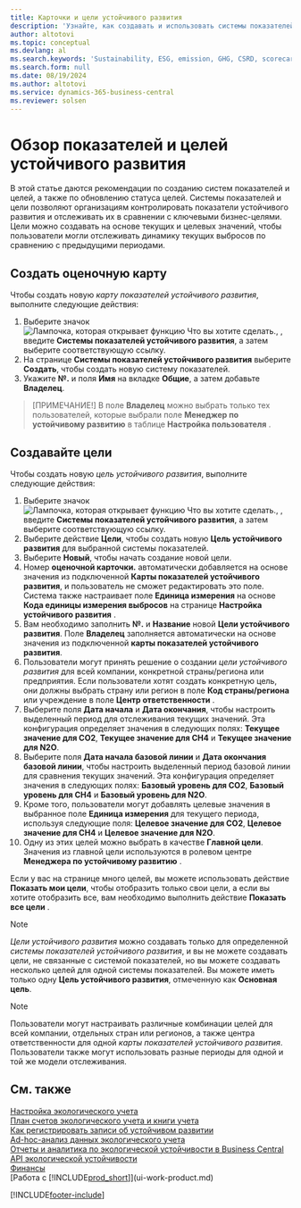 ```yaml
---
title: Карточки и цели устойчивого развития
description: 'Узнайте, как создавать и использовать системы показателей и цели устойчивого развития.'
author: altotovi
ms.topic: conceptual
ms.devlang: al
ms.search.keywords: 'Sustainability, ESG, emission, GHG, CSRD, scorecard, goal, forecast, budget'
ms.search.form: null
ms.date: 08/19/2024
ms.author: altotovi
ms.service: dynamics-365-business-central
ms.reviewer: solsen
---
```


# <a name="sustainability-scorecards-and-goals-overview"></a>Обзор показателей и целей устойчивого развития

В этой статье даются рекомендации по созданию систем показателей и целей, а также по обновлению статуса целей. Системы показателей и цели позволяют организациям контролировать показатели устойчивого развития и отслеживать их в сравнении с ключевыми бизнес-целями. Цели можно создавать на основе текущих и целевых значений, чтобы пользователи могли отслеживать динамику текущих выбросов по сравнению с предыдущими периодами.  

## <a name="create-a-scorecard"></a>Создать оценочную карту

Чтобы создать новую *карту показателей устойчивого развития*, выполните следующие действия:

1. Выберите значок ![Лампочка, которая открывает функцию Что вы хотите сделать.](media/ui-search/search_small.png "Что вы хотите сделать"), , введите **Системы показателей устойчивого развития**, а затем выберите соответствующую ссылку. 
2. На странице **Системы показателей устойчивого развития**  выберите **Создать**, чтобы создать новую систему показателей.  
3. Укажите **№.** и поля **Имя** на вкладке **Общие**, а затем добавьте **Владелец**. 

> [ПРИМЕЧАНИЕ!] В поле **Владелец** можно выбрать только тех пользователей, которые выбрали поле **Менеджер по устойчивому развитию** в таблице **Настройка пользователя** . 

## <a name="create-goals"></a>Создавайте цели

Чтобы создать новую *цель устойчивого развития*, выполните следующие действия:

1. Выберите значок ![Лампочка, которая открывает функцию Что вы хотите сделать.](media/ui-search/search_small.png "Что вы хотите сделать"), , введите **Системы показателей устойчивого развития**, а затем выберите соответствующую ссылку.
2. Выберите действие **Цели**, чтобы создать новую **Цель устойчивого развития**  для выбранной системы показателей.  
3. Выберите **Новый**, чтобы начать создание новой цели.
4. Номер **оценочной карточки.** автоматически добавляется на основе значения из подключенной **Карты показателей устойчивого развития**, и пользователь не сможет редактировать это поле. Система также настраивает поле **Единица измерения**  на основе **Кода единицы измерения выбросов** на странице **Настройка устойчивого развития** .  
5. Вам необходимо заполнить **№.** и **Название** новой **Цели устойчивого развития**. Поле **Владелец** заполняется автоматически на основе значения из подключенной **карты показателей устойчивого развития**.   
6. Пользователи могут принять решение о создании *цели устойчивого развития* для всей компании, конкретной страны/региона или предприятия. Если пользователи хотят создать конкретную цель, они должны выбрать страну или регион в поле **Код страны/региона** или учреждение в поле **Центр ответственности** .  
7. Выберите поля **Дата начала** и **Дата окончания**, чтобы настроить выделенный период для отслеживания текущих значений. Эта конфигурация определяет значения в следующих полях: **Текущее значение для CO2**, **Текущее значение для CH4** и **Текущее значение для N2O**. 
8. Выберите поля  **Дата начала базовой линии**  и  **Дата окончания базовой линии**, чтобы настроить выделенный период базовой линии для сравнения текущих значений. Эта конфигурация определяет значения в следующих полях: **Базовый уровень для CO2**, **Базовый уровень для CH4** и **Базовый уровень для N2O**.
9. Кроме того, пользователи могут добавлять целевые значения в выбранное поле **Единица измерения**  для текущего периода, используя следующие поля: **Целевое значение для CO2**, **Целевое значение для CH4** и **Целевое значение для N2O**.   
10. Одну из этих целей можно выбрать в качестве **Главной цели**. Значения из главной цели используются в ролевом центре **Менеджера по устойчивому развитию** .  

Если у вас на странице много целей, вы можете использовать действие **Показать мои цели**, чтобы отобразить только свои цели, а если вы хотите отобразить все, вам необходимо выполнить действие **Показать все цели** .  

> [!NOTE]
> *Цели устойчивого развития* можно создавать только для определенной *системы показателей устойчивого развития*, и вы не можете создавать цели, не связанные с системой показателей, но вы можете создавать несколько целей для одной системы показателей. Вы можете иметь только одну **Цель устойчивого развития**, отмеченную как **Основная цель**.

> [!NOTE]
> Пользователи могут настраивать различные комбинации целей для всей компании, отдельных стран или регионов, а также центра ответственности для одной *карты показателей устойчивого развития*. Пользователи также могут использовать разные периоды для одной и той же модели отслеживания. 

## <a name="see-also"></a>См. также

[Настройка экологического учета](finance-sustainability-setup.md)    
[План счетов экологического учета и книги учета](finance-sustainability-accounts-ledger.md)    
[Как регистрировать записи об устойчивом развитии](finance-sustainability-journal.md)    
[Ad-hoc-анализ данных экологического учета](ad-hoc-analysis-sustainability.md)    
[Отчеты и аналитика по экологической устойчивости в Business Central](sustainability-reports.md)   
[API экологической устойчивости](/dynamics365/business-central/dev-itpro/api-sustainability/sustainability-api?toc=/dynamics365/business-central/toc.json)    
[Финансы](finance.md)    
[Работа с [!INCLUDE[prod_short](includes/prod_short.md)]](ui-work-product.md)    

[!INCLUDE[footer-include](includes/footer-banner.md)]
